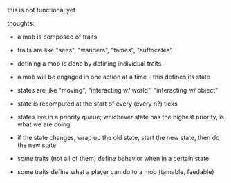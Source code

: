 this is not functional yet

thoughts:
* a mob is composed of traits
* traits are like "sees", "wanders", "tames", "suffocates"
* defining a mob is done by defining individual traits

* a mob will be engaged in one action at a time - this defines its state
* states are like "moving", "interacting w/ world", "interacting w/ object"
* state is recomputed at the start of every (every n?) ticks
* states live in a priority queue; whichever state has the highest priority, is what we are doing
* if the state changes, wrap up the old state, start the new state, then do the new state
* some traits (not all of them) define behavior when in a certain state.
* some traits define what a player can do to a mob (tamable, feedable)
